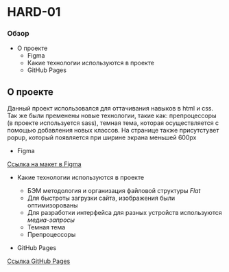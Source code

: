 # HARD-01
### Обзор
- О проекте
    - Figma
    - Какие технологии используются в проекте
    - GitHub Pages
## О проекте
Данный проект использовался для оттачивания навыков в html и css. Так же были пременены новые технологии, такие как: препроцессоры (в проекте используется sass), темная тема, которая осуществляется с помощью добавления новых классов. На странице также присутстувет popup, который появляется при ширине экрана меньшей 600px
- Figma

 [Ссылка на макет в Figma](https://www.figma.com/file/G3UWFlQmNtNs67751YiDH2/Month-of-Landings?node-id=2%3A556)

- Какие технологии используются в проекте
    - БЭМ методология и организация файловой структуры <em>Flat</em>
    - Для быстроты загрузки сайта, изображения были оптимизорованы
    - Для разработки интерфейса для разных устройств используются <em>медиа-запросы</em>
    - Темная тема
    - Препроцессоры

- GitHub Pages

[Ссылка GitHub Pages](https://alexandrazolotykhina.github.io/HARD-01/index.html)
